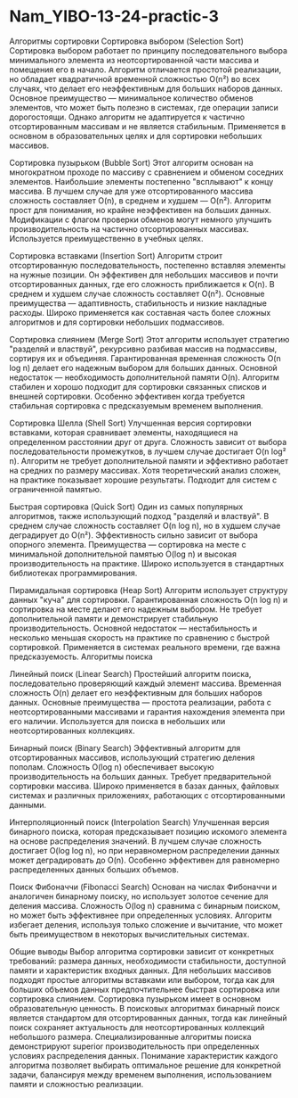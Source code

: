 # Nam_YIBO-13-24-practic-3

  Алгоритмы сортировки
Сортировка выбором (Selection Sort)
Сортировка выбором работает по принципу последовательного выбора минимального элемента из неотсортированной части массива и помещения его в начало. Алгоритм отличается простотой реализации, но обладает квадратичной временной сложностью O(n²) во всех случаях, что делает его неэффективным для больших наборов данных. Основное преимущество — минимальное количество обменов элементов, что может быть полезно в системах, где операции записи дорогостоящи. Однако алгоритм не адаптируется к частично отсортированным массивам и не является стабильным. Применяется в основном в образовательных целях и для сортировки небольших массивов.

  Сортировка пузырьком (Bubble Sort)
Этот алгоритм основан на многократном проходе по массиву с сравнением и обменом соседних элементов. Наибольшие элементы постепенно "всплывают" к концу массива. В лучшем случае для уже отсортированного массива сложность составляет O(n), в среднем и худшем — O(n²). Алгоритм прост для понимания, но крайне неэффективен на больших данных. Модификации с флагом проверки обменов могут немного улучшить производительность на частично отсортированных массивах. Используется преимущественно в учебных целях.

  Сортировка вставками (Insertion Sort)
Алгоритм строит отсортированную последовательность, постепенно вставляя элементы на нужные позиции. Он эффективен для небольших массивов и почти отсортированных данных, где его сложность приближается к O(n). В среднем и худшем случае сложность составляет O(n²). Основные преимущества — адаптивность, стабильность и низкие накладные расходы. Широко применяется как составная часть более сложных алгоритмов и для сортировки небольших подмассивов.

  Сортировка слиянием (Merge Sort)
Этот алгоритм использует стратегию "разделяй и властвуй", рекурсивно разбивая массив на подмассивы, сортируя их и объединяя. Гарантированная временная сложность O(n log n) делает его надежным выбором для больших данных. Основной недостаток — необходимость дополнительной памяти O(n). Алгоритм стабилен и хорошо подходит для сортировки связанных списков и внешней сортировки. Особенно эффективен когда требуется стабильная сортировка с предсказуемым временем выполнения.

  Сортировка Шелла (Shell Sort)
Улучшенная версия сортировки вставками, которая сравнивает элементы, находящиеся на определенном расстоянии друг от друга. Сложность зависит от выбора последовательности промежутков, в лучшем случае достигает O(n log² n). Алгоритм не требует дополнительной памяти и эффективно работает на средних по размеру массивах. Хотя теоретический анализ сложен, на практике показывает хорошие результаты. Подходит для систем с ограниченной памятью.

  Быстрая сортировка (Quick Sort)
Один из самых популярных алгоритмов, также использующий подход "разделяй и властвуй". В среднем случае сложность составляет O(n log n), но в худшем случае деградирует до O(n²). Эффективность сильно зависит от выбора опорного элемента. Преимущества — сортировка на месте с минимальной дополнительной памятью O(log n) и высокая производительность на практике. Широко используется в стандартных библиотеках программирования.

  Пирамидальная сортировка (Heap Sort)
Алгоритм использует структуру данных "куча" для сортировки. Гарантированная сложность O(n log n) и сортировка на месте делают его надежным выбором. Не требует дополнительной памяти и демонстрирует стабильную производительность. Основной недостаток — нестабильность и несколько меньшая скорость на практике по сравнению с быстрой сортировкой. Применяется в системах реального времени, где важна предсказуемость.
Алгоритмы поиска

  Линейный поиск (Linear Search)
Простейший алгоритм поиска, последовательно проверяющий каждый элемент массива. Временная сложность O(n) делает его неэффективным для больших наборов данных. Основные преимущества — простота реализации, работа с неотсортированными массивами и гарантия нахождения элемента при его наличии. Используется для поиска в небольших или неотсортированных коллекциях.

Бинарный поиск (Binary Search)
Эффективный алгоритм для отсортированных массивов, использующий стратегию деления пополам. Сложность O(log n) обеспечивает высокую производительность на больших данных. Требует предварительной сортировки массива. Широко применяется в базах данных, файловых системах и различных приложениях, работающих с отсортированными данными.

Интерполяционный поиск (Interpolation Search)
Улучшенная версия бинарного поиска, которая предсказывает позицию искомого элемента на основе распределения значений. В лучшем случае сложность достигает O(log log n), но при неравномерном распределении данных может деградировать до O(n). Особенно эффективен для равномерно распределенных данных больших объемов.

Поиск Фибоначчи (Fibonacci Search)
Основан на числах Фибоначчи и аналогичен бинарному поиску, но использует золотое сечение для деления массива. Сложность O(log n) сравнима с бинарным поиском, но может быть эффективнее при определенных условиях. Алгоритм избегает деления, используя только сложение и вычитание, что может быть преимуществом в некоторых вычислительных системах.

Общие выводы
Выбор алгоритма сортировки зависит от конкретных требований: размера данных, необходимости стабильности, доступной памяти и характеристик входных данных. Для небольших массивов подходят простые алгоритмы вставками или выбором, тогда как для больших объемов данных предпочтительнее быстрая сортировка или сортировка слиянием. Сортировка пузырьком имеет в основном образовательную ценность.
В поисковых алгоритмах бинарный поиск является стандартом для отсортированных данных, тогда как линейный поиск сохраняет актуальность для неотсортированных коллекций небольшого размера. Специализированные алгоритмы поиска демонстрируют superior производительность при определенных условиях распределения данных.
Понимание характеристик каждого алгоритма позволяет выбирать оптимальное решение для конкретной задачи, балансируя между временем выполнения, использованием памяти и сложностью реализации.
